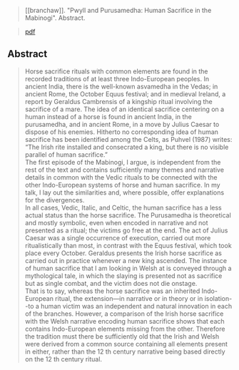 > [[branchaw]]. "Pwyll and Purusamedha: Human Sacrifice in the Mabinogi". Abstract. 

> [pdf](a/branchawIDK.pdf)

## Abstract
> Horse sacrifice rituals with common elements are found in the recorded traditions of at least three Indo-European peoples. In ancient India, there is the well-known asvamedha in the Vedas; in ancient Rome, the October Equus festival; and in medieval Ireland, a report by Geraldus Cambrensis of a kingship ritual involving the sacrifice of a mare. The idea of an identical sacrifice centering on a human instead of a horse is found in ancient India, in the purusamedha, and in ancient Rome, in a move by Julius Caesar to dispose of his enemies. Hitherto no corresponding idea of human sacrifice has been identified among the Celts, as Puhvel (1987) writes: “The Irish rite installed and consecrated a king, but there is no visible parallel of human sacrifice.”
> <br>
> The first episode of the Mabinogi, I argue, is independent from the rest of the text and contains sufficiently many themes and narrative details in common with the Vedic rituals to be connected with the other Indo-European systems of horse and human sacrifice. In my talk, I lay out the similarities and, where possible, offer explanations for the divergences.
> <br>
> In all cases, Vedic, Italic, and Celtic, the human sacrifice has a less actual status than the horse sacrifice. The Purusamedha is theoretical and mostly symbolic, even when encoded in narrative and not presented as a ritual; the victims go free at the end. The act of Julius Caesar was a single occurrence of execution, carried out more ritualistically than most, in contrast with the Equus festival, which took place every October. Geraldus presents the Irish horse sacrifice as carried out in practice whenever a new king ascended. The instance of human sacrifice that I am looking in Welsh at is conveyed through a mythological tale, in which the slaying is presented not as sacrifice but as single combat, and the victim does not die onstage.
> <br>
> That is to say, whereas the horse sacrifice was an inherited Indo-European ritual, the extension—in narrative or in theory or in isolation--to a human victim was an independent and natural innovation in each of the branches. However, a comparison of the Irish horse sacrifice with the Welsh narrative encoding human sacrifice shows that each contains Indo-European elements missing from the other. Therefore the tradition must there be sufficiently old that the Irish and Welsh were derived from a common source containing all elements present in either, rather than the 12 th century narrative being based directly on the 12 th century ritual.